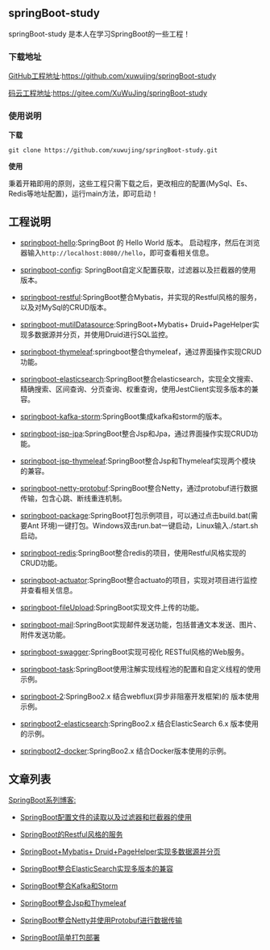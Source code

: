 ## springBoot-study

springBoot-study 是本人在学习SpringBoot的一些工程！


### 下载地址

[GitHub工程地址](https://github.com/xuwujing/springBoot-study):https://github.com/xuwujing/springBoot-study

[码云工程地址](https://gitee.com/XuWuJing/springBoot-study):https://gitee.com/XuWuJing/springBoot-study

### 使用说明

**下载**

    git clone https://github.com/xuwujing/springBoot-study.git

**使用**

秉着开箱即用的原则，这些工程只需下载之后，更改相应的配置(MySql、Es、Redis等地址配置)，运行main方法，即可启动！


## 工程说明


- [springboot-hello](https://github.com/xuwujing/springBoot-study/tree/master/springboot-mutil-datasource):SpringBoot 的 Hello World 版本。
启动程序，然后在浏览器输入`http://localhost:8080//hello`，即可查看相关信息。

- [springboot-config](https://github.com/xuwujing/springBoot-study/tree/master/springboot-config): SpringBoot自定义配置获取，过滤器以及拦截器的使用版本。

- [springboot-restful](https://github.com/xuwujing/springBoot-study/tree/master/springboot-restful):SpringBoot整合Mybatis，并实现的Restful风格的服务，以及对MySql的CRUD版本。
 
- [springboot-mutilDatasource](https://github.com/xuwujing/springBoot-study/tree/master/springboot-mutilDatasource):SpringBoot+Mybatis+ Druid+PageHelper实现多数据源并分页，并使用Druid进行SQL监控。
 
- [springboot-thymeleaf](https://github.com/xuwujing/springBoot-study/tree/master/springboot-thymeleaf):springboot整合thymeleaf，通过界面操作实现CRUD功能。

- [springboot-elasticsearch](https://github.com/xuwujing/springBoot-study/tree/master/springboot-elasticsearch):SpringBoot整合elasticsearch，实现全文搜索、精确搜索、区间查询、分页查询、权重查询，使用JestClient实现多版本的兼容。

- [springboot-kafka-storm](https://github.com/xuwujing/springBoot-study/tree/master/springboot-kafka-storm):SpringBoot集成kafka和storm的版本。

- [springboot-jsp-jpa](https://github.com/xuwujing/springBoot-study/tree/master/springboot-jsp-jpa):SpringBoot整合Jsp和Jpa，通过界面操作实现CRUD功能。

- [springboot-jsp-thymeleaf](https://github.com/xuwujing/springBoot-study/tree/master/springboot-jsp-thymeleaf):SpringBoot整合Jsp和Thymeleaf实现两个模块的兼容。

- [springboot-netty-protobuf](https://github.com/xuwujing/springBoot-study/tree/master/springboot-netty-protobuf):SpringBoot整合Netty，通过protobuf进行数据传输，包含心跳、断线重连机制。

- [springboot-package](https://github.com/xuwujing/springBoot-study/tree/master/springboot-package):SpringBoot打包示例项目，可以通过点击build.bat(需要Ant 环境)一键打包。Windows双击run.bat一键启动，Linux输入./start.sh启动。

- [springboot-redis](https://github.com/xuwujing/springBoot-study/tree/master/springboot-redis):SpringBoot整合redis的项目，使用Restful风格实现的CRUD功能。

- [springboot-actuator](https://github.com/xuwujing/springBoot-study/tree/master/springboot-actuator):SpringBoot整合actuato的项目，实现对项目进行监控并查看相关信息。

- [springboot-fileUpload](https://github.com/xuwujing/springBoot-study/tree/master/springboot-fileUpload):SpringBoot实现文件上传的功能。


- [springboot-mail](https://github.com/xuwujing/springBoot-study/tree/master/springboot-mail):SpringBoot实现邮件发送功能，包括普通文本发送、图片、附件发送功能。

- [springboot-swagger](https://github.com/xuwujing/springBoot-study/tree/master/springboot-swagger):SpringBoot实现可视化 RESTful风格的Web服务。

- [springboot-task](https://github.com/xuwujing/springBoot-study/tree/master/springboot-task):SpringBoot使用注解实现线程池的配置和自定义线程的使用示例。

- [springboot-2](https://github.com/xuwujing/springBoot-study/tree/master/springboot-2):SpringBoo2.x 结合webflux(异步非阻塞开发框架)的 版本使用示例。

- [springboot2-elasticsearch](https://github.com/xuwujing/springBoot-study/tree/master/springboot2-elasticsearch):SpringBoo2.x 结合ElasticSearch 6.x 版本使用的示例。

- [springboot2-docker](https://github.com/xuwujing/springBoot-study/tree/master/springboot2-docker):SpringBoo2.x 结合Docker版本使用的示例。

## 文章列表

[SpringBoot系列博客:](https://www.cnblogs.com/xuwujing/category/1145997.html)


- [SpringBoot配置文件的读取以及过滤器和拦截器的使用](http://www.panchengming.com/2018/02/28/pancm73/)

- [SpringBoot的Restful风格的服务](http://www.panchengming.com/2018/01/10/pancm67/)
- [SpringBoot+Mybatis+ Druid+PageHelper实现多数据源并分页](http://www.panchengming.com/2018/04/27/pancm81/)

- [SpringBoot整合ElasticSearch实现多版本的兼容](http://www.panchengming.com/2018/05/07/pancm82/)

- [SpringBoot整合Kafka和Storm](http://www.panchengming.com/2018/05/10/pancm83/)

- [SpringBoot整合Jsp和Thymeleaf](https://www.cnblogs.com/xuwujing/p/9297165.html)

- [SpringBoot整合Netty并使用Protobuf进行数据传输](https://www.cnblogs.com/xuwujing/p/9321395.html)

- [SpringBoot简单打包部署](https://www.cnblogs.com/xuwujing/p/9471802.html)   



